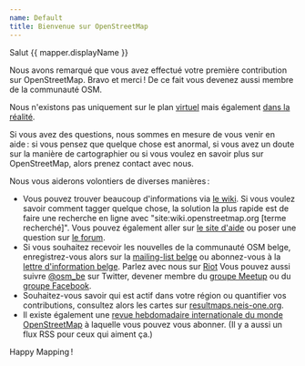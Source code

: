 ```yaml
---
name: Default
title: Bienvenue sur OpenStreetMap
---
```


Salut {{ mapper.displayName }}

Nous avons remarqué que vous avez effectué votre première contribution sur OpenStreetMap. Bravo et merci ! De ce fait vous devenez aussi membre de la communauté OSM.

Nous n'existons pas uniquement sur le plan [virtuel](http://osm.be/) mais également [dans la réalité](https://www.meetup.com/OpenStreetMap-Belgium/).

Si vous avez des questions, nous sommes en mesure de vous venir en aide : si vous pensez que quelque chose est anormal, si vous avez un doute sur la manière de cartographier ou si vous voulez en savoir plus sur OpenStreetMap, alors prenez contact avec nous.

Nous vous aiderons volontiers de diverses manières :

* Vous pouvez trouver beaucoup d'informations via [le wiki](https://wiki.openstreetmap.org/wiki/FR:Page_principale). Si vous voulez savoir comment tagger quelque chose, la solution la plus rapide est de faire une recherche en ligne avec "site:wiki.openstreetmap.org [terme recherché]". Vous pouvez également aller sur [le site d'aide](https://help.openstreetmap.org) ou poser une question sur [le forum](https://forum.openstreetmap.org/viewforum.php?id=29).
* Si vous souhaitez recevoir les nouvelles de la communauté OSM belge, enregistrez-vous alors sur la [mailing-list belge](https://lists.openstreetmap.org/listinfo/talk-be) ou abonnez-vous à la [lettre d'information belge](http://osm.us13.list-manage.com/subscribe?u=cc6632a49e784f67574e50269&id=5c2416bba6). Parlez avec nous sur [Riot](https://riot.im/app/#/group/+osmbe:matrix.org) Vous pouvez aussi suivre [@osm_be](https://twitter.com/osm_be) sur Twitter, devener membre du [groupe Meetup](https://www.meetup.com/OpenStreetMap-Belgium/) ou du [groupe Facebook](https://www.facebook.com/groups/1419016881706058/).
* Souhaitez-vous savoir qui est actif dans votre région ou quantifier vos contributions, consultez alors les cartes sur [resultmaps.neis-one.org](http://resultmaps.neis-one.org/).
* Il existe également une [revue hebdomadaire internationale du monde OpenStreetMap](http://www.weeklyosm.eu/) à laquelle vous pouvez vous abonner. (Il y a aussi un flux RSS pour ceux qui aiment ça.)

Happy Mapping !
